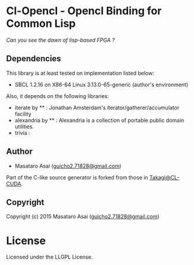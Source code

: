 
# Cl-Opencl - Opencl Binding for Common Lisp

*Can you see the dawn of lisp-based FPGA ?*




## Dependencies
This library is at least tested on implementation listed below:

+ SBCL 1.2.16 on X86-64 Linux 3.13.0-65-generic (author's environment)

Also, it depends on the following libraries:

+ iterate by ** :
    Jonathan Amsterdam's iterator/gatherer/accumulator facility
+ alexandria by ** :
    Alexandria is a collection of portable public domain utilities.
+ trivia :
    
## Author

* Masataro Asai (guicho2.71828@gmail.com)

Part of the C-like source generator is forked from those in [Takagi@CL-CUDA](https://github.com/takagi/cl-cuda).

## Copyright

Copyright (c) 2015 Masataro Asai (guicho2.71828@gmail.com)

# License

Licensed under the LLGPL License.


